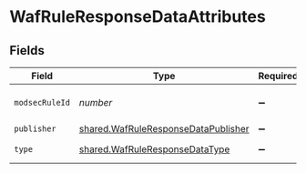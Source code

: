 # WafRuleResponseDataAttributes


## Fields

| Field                                                                                                                   | Type                                                                                                                    | Required                                                                                                                | Description                                                                                                             |
| ----------------------------------------------------------------------------------------------------------------------- | ----------------------------------------------------------------------------------------------------------------------- | ----------------------------------------------------------------------------------------------------------------------- | ----------------------------------------------------------------------------------------------------------------------- |
| `modsecRuleId`                                                                                                          | *number*                                                                                                                | :heavy_minus_sign:                                                                                                      | Corresponding ModSecurity rule ID.                                                                                      |
| `publisher`                                                                                                             | [shared.WafRuleResponseDataPublisher](../../models/shared/wafruleresponsedatapublisher.md)                              | :heavy_minus_sign:                                                                                                      | Rule publisher.                                                                                                         |
| `type`                                                                                                                  | [shared.WafRuleResponseDataType](../../models/shared/wafruleresponsedatatype.md)                                        | :heavy_minus_sign:                                                                                                      | The rule's [type](https://docs.fastly.com/en/guides/managing-rules-on-the-fastly-waf#understanding-the-types-of-rules). |